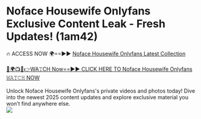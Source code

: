# Noface Housewife Onlyfans Exclusive Content Leak - Fresh Updates! (1am42)

🔥 ACCESS NOW 🌍==►► <a href="https://tinyurl.com/kvy9nzfs" rel="nofollow">Noface Housewife Onlyfans Latest Collection</a>
<br><br>
[🔴🌍📺📱👉WA𝚃CH Now==►► CLICK HERE TO Noface Housewife Onlyfans 𝚆𝙰𝚃𝙲𝙷 NOW](https://tinyurl.com/kvy9nzfs)
<br><br>
Unlock Noface Housewife Onlyfans's private videos and photos today! Dive into the newest 2025 content updates and explore exclusive material you won’t find anywhere else.
<br>
<a href="https://tinyurl.com/kvy9nzfs" rel="nofollow" data-target="animated-image.originalLink"><img src="https://camo.githubusercontent.com/8a4f000d20f83aca3bf7ec5f350d767afa0574a8a352519fd8cfa583a6f93a33/68747470733a2f2f692e696d6775722e636f6d2f644a486b345a712e676966" data-canonical-src="https://i.imgur.com/dJHk4Zq.gif" style="max-width: 100%; display: inline-block;" data-target="animated-image.originalImage"></a>
<br>
